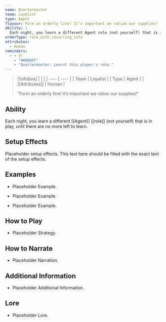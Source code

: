 ```yaml
---
name: Quartermaster
team: Loyalist
type: Agent
flavour: Form an orderly line! It’s important we ration our supplies!
ability: |
  Each night, you learn a different Agent role (not yourself) that is in play, until there are no more left to learn.
orderType: role_with_recurring_info
attributes:
  - Human
reminders:
  - - 📦
    - "#0000FF"
    - "Quartermaster: Learnt this player's role."
---
```

> [!infobox]
> |  |  |
> | ---- | ---- |
> | Team | Loyalist |
> | Type | Agent |
> | [[Attributes]] | Human |
> 
>  “Form an orderly line! It’s important we ration our supplies!”

## Ability
Each night, you learn a different [[Agent]] [[role]] (not yourself) that is in play, until there are no more left to learn.

## Setup Effects
Placeholder setup effects. This text here should be filled with the exact text of the setup effects.

## Examples
- Placeholder Example.

- Placeholder Example.

- Placeholder Example.

## How to Play
- Placeholder Strategy.

## How to Narrate
- Placeholder Narration.

## Additional Information
- Placeholder Additional Information.

## Lore
- Placeholder Lore.